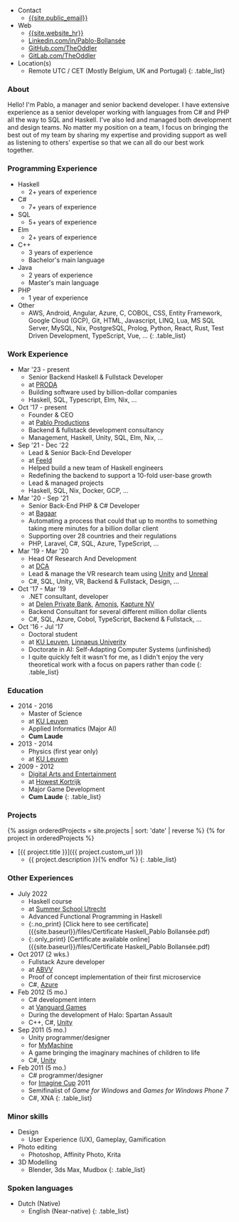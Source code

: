 <div class="nobreak" markdown="1">

* Contact
  * [{{site.public_email}}](mailto:{{site.public_email}})
* Web
  * [{{site.website_hr}}]({{site.website}})
  * [Linkedin.com/in/Pablo-Bollansée](https://www.linkedin.com/in/pablo-bollans%C3%A9e/)
  * [GitHub.com/TheOddler](https://github.com/TheOddler/)
  * [GitLab.com/TheOddler](https://gitlab.com/TheOddler/)
* Location(s)
  * Remote UTC / CET (Mostly Belgium, UK and Portugal)
{: .table_list}

</div>

<div class="nobreak" markdown="1">

### About

Hello! I'm Pablo, a manager and senior backend developer. I have extensive experience as a senior developer working with languages from C# and PHP all the way to SQL and Haskell. I've also led and managed both development and design teams. No matter my position on a team, I focus on bringing the best out of my team by sharing my expertise and providing support as well as listening to others' expertise so that we can all do our best work together.

</div>

<div class="nobreak" markdown="1">

### Programming Experience

* Haskell
  * 2+ years of experience
* C#
  * 7+ years of experience
* SQL
  * 5+ years of experience
* Elm
  * 2+ years of experience
* C++
  * 3 years of experience
  * Bachelor's main language
* Java
  * 2 years of experience
  * Master's main language
* PHP
  * 1 year of experience
* Other
  * AWS, Android, Angular, Azure, C, COBOL, CSS, Entity Framework, Google Cloud (GCP), Git, HTML, Javascript, LINQ, Lua, MS SQL Server, MySQL, Nix, PostgreSQL, Prolog, Python, React, Rust, Test Driven Development, TypeScript, Vue, ...
{: .table_list}

</div>

<div class="nobreak" markdown="1">

### Work Experience

* Mar '23 - present
  * Senior Backend Haskell & Fullstack Developer
  * at [PRODA](https://proda.ai/)
  * Building software used by billion-dollar companies
  * Haskell, SQL, Typescript, Elm, Nix, ...
* Oct '17 - present
  * Founder & CEO
  * at [Pablo Productions]({{site.website}})
  * Backend & fullstack development consultancy
  * Management, Haskell, Unity, SQL, Elm, Nix, ...
* Sep '21 - Dec '22
  * Lead & Senior Back-End Developer
  * at [Feeld](https://feeld.co/)
  * Helped build a new team of Haskell engineers
  * Redefining the backend to support a 10-fold user-base growth
  * Lead & managed projects
  * Haskell, SQL, Nix, Docker, GCP, ...
* Mar '20 - Sep '21
  * Senior Back-End PHP & C# Developer
  * at [Bagaar](https://www.bagaar.be/)
  * Automating a process that could that up to months to something taking mere minutes for a billion dollar client
  * Supporting over 28 countries and their regulations
  * PHP, Laravel, C#, SQL, Azure, TypeScript, ...
* Mar '19 - Mar '20
  * Head Of Research And Development
  * at [DCA](https://dca.lu/)
  * Lead & manage the VR research team using [Unity](https://unity.com/) and [Unreal](https://www.unrealengine.com/)
  * C#, SQL, Unity, VR, Backend & Fullstack, Design, ...
* Oct '17 - Mar '19
  * .NET consultant, developer
  * at [Delen Private Bank](https://www.delen.be/), [Amonis](http://www.amonis.be/), [Kapture NV](https://www.kapture.be/)
  * Backend Consultant for several different million dollar clients
  * C#, SQL, Azure, Cobol, TypeScript, Backend & Fullstack, ...
* Oct '16 - Jul '17
  * Doctoral student
  * at [KU Leuven](https://www.kuleuven.be/), [Linnaeus Univerity](https://lnu.se/en/)
  * Doctorate in AI: Self-Adapting Computer Systems (unfinished)
  * I&nbsp;quite quickly felt it wasn't for me, as I&nbsp;didn't enjoy the very theoretical work with a focus on papers rather&nbsp;than&nbsp;code
{: .table_list}

</div>

<div class="nobreak" markdown="1">

### Education

* 2014 - 2016
  * Master of Science
  * at [KU Leuven](https://www.kuleuven.be)
  * Applied Informatics (Major AI)
  * **Cum Laude**
* 2013 - 2014
  * Physics (first year only)
  * at [KU Leuven](https://www.kuleuven.be)
* 2009 - 2012
  * [Digital Arts and Entertainment](http://www.digitalartsandentertainment.be/)
  * at [Howest Kortrijk](https://www.howest.be)
  * Major Game Development
  * **Cum Laude** 
{: .table_list}

</div>

<div class="nobreak" markdown="1">

### Projects

{% assign orderedProjects = site.projects | sort: 'date' | reverse %}
{% for project in orderedProjects %}
* [{{ project.title }}]({{ project.custom_url }})
  * {{ project.description }}{% endfor %}
{: .table_list}

</div>

<div class="nobreak" markdown="1">

### Other Experiences

* July 2022
  * Haskell course
  * at [Summer School Utrecht](https://utrechtsummerschool.nl/)
  * Advanced Functional Programming in Haskell
  * {:.no_print} [Click here to see certificate]({{site.baseurl}}/files/Certificate Haskell_Pablo Bollansée.pdf)
  * {:.only_print} [Certificate available online]({{site.baseurl}}/files/Certificate Haskell_Pablo Bollansée.pdf)
* Oct 2017 (2 wks.)
  * Fullstack Azure developer
  * at [ABVV](http://www.abvv.be/)
  * Proof of concept implementation of their first microservice
  * C#, [Azure](https://azure.microsoft.com)
* Feb 2012 (5 mo.)
  * C# development intern
  * at [Vanguard Games](http://www.vanguardgames.net/)
  * During the development of Halo: Spartan Assault
  * C++, C#, [Unity](https://unity.com/)
* Sep 2011 (5 mo.)
  * Unity programmer/designer
  * for [MyMachine](https://mymachine-global.org/)
  * A game bringing the imaginary machines of children to life
  * C#, [Unity](https://unity.com/)
* Feb 2011 (5 mo.)
  * C# programmer/designer
  * for [Imagine Cup](https://imaginecup.microsoft.com/) 2011
  * Semifinalist of *Game for Windows* and *Games for Windows Phone 7*
  * C#, XNA
{: .table_list}

</div>


<div class="nobreak" markdown="1">

### Minor skills

* Design
  * User Experience (UX), Gameplay, Gamification
* Photo editing
  * Photoshop, Affinity Photo, Krita
* 3D Modelling
  * Blender, 3ds Max, Mudbox
{: .table_list}

</div>

<div class="nobreak" markdown="1">

### Spoken languages

* Dutch (Native)
  * English (Near-native)
{: .table_list}

</div>

